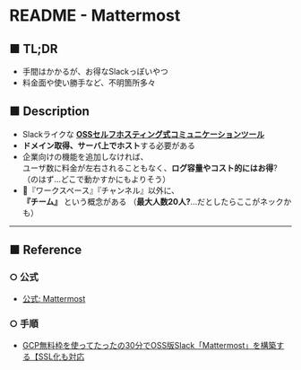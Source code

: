 # README - Mattermost
## ■ TL;DR
- 手間はかかるが、お得なSlackっぽいやつ
- 料金面や使い勝手など、不明箇所多々


## ■ Description
- Slackライクな **[OSSセルフホスティング式コミュニケーションツール](https://ja.wikipedia.org/wiki/Mattermost)**
- **ドメイン取得、サーバ上でホスト**する必要がある
- 企業向けの機能を追加しなければ、<br>
  ユーザ数に料金が左右されることもなく、**ログ容量やコスト的にはお得**?<br>
  （のはず...どこで動かすかにもよりそう）
- 『ワークスペース』『チャンネル』以外に、<br>
  **『チーム』** という概念がある （**最大人数20人?**...だとしたらここがネックかも）

---

## ■ Reference
### ○ 公式
- [公式: Mattermost](https://mattermost.com/)
### ○ 手順
- [GCP無料枠を使ってたったの30分でOSS版Slack「Mattermost」を構築する【SSL化も対応](https://www.karelie.net/mattermost-gce-ssl/)
